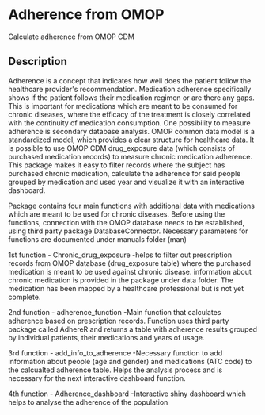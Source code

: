 
# Adherence from OMOP

Calculate adherence from OMOP CDM

## Description
Adherence is a concept that indicates how well does the patient follow the healthcare provider's recommendation. Medication adherence specifically shows if the patient follows their medication regimen or are there any gaps. 
This is important for medications which are meant to be consumed for chronic diseases, where the efficacy of the treatment is closely correlated with the continuity of medication consumption. One possibility to measure adherence is secondary database analysis. 
OMOP common data model is a standardized model, which provides a clear structure for healthcare data. It is possible to use OMOP CDM drug_exposure data (which consists of purchased medication records) to measure chronic medication adherence.
This package makes it easy to filter records where the subject has purchased chronic medication, calculate the adherence for said people grouped by medication and used year and visualize it with an interactive dashboard.

Package contains four main functions with additional data with medications which are meant to be used for chronic diseases. Before using the functions, connection with the OMOP database needs to be established, using third party package DatabaseConnector.
Necessary parameters for functions are documented under manuals folder (man)

1st function - Chronic_drug_exposure
  -helps to filter out prescription records from OMOP database (drug_exposure table) where the purchased medication is meant to be used against chronic disease. information about chronic medication is provided in the package under data folder. The medication has been mapped by 
  a healthcare professional but is not yet complete. 
  
2nd function - adherence_function
  -Main function that calculates adherence based on prescription records. Function uses third party package called AdhereR and returns a table with adherence results grouped by individual patients, their medications and years of usage.
  
3rd function - add_info_to_adherence 
  -Necessary function to add information about people (age and gender) and medications (ATC code) to the calcualted adherence table. Helps the analysis process and is necessary for the next interactive dashboard function.
  
4th function - Adherence_dashboard
  -Interactive shiny dashboard which helps to analyse the adherence of the population


